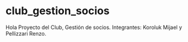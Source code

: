 # club_gestion_socios
Hola
Proyecto del Club, Gestión de socios. Integrantes: Koroluk Mijael y Pellizzari Renzo.
